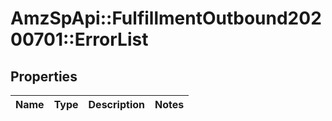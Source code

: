 # AmzSpApi::FulfillmentOutbound20200701::ErrorList

## Properties
Name | Type | Description | Notes
------------ | ------------- | ------------- | -------------

